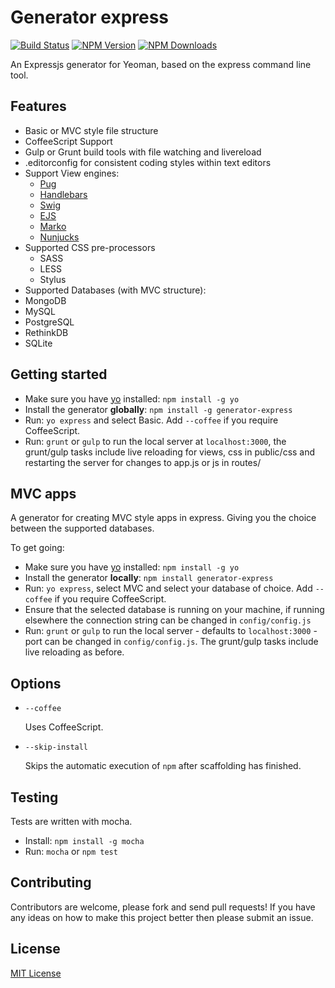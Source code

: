 # Generator express
[![Build Status](https://img.shields.io/travis/petecoop/generator-express.svg)](https://travis-ci.org/petecoop/generator-express)
[![NPM Version](https://img.shields.io/npm/v/generator-express.svg)](https://www.npmjs.org/package/generator-express)
[![NPM Downloads](https://img.shields.io/npm/dm/generator-express.svg)](https://www.npmjs.org/package/generator-express)


An Expressjs generator for Yeoman, based on the express command line tool.

## Features

- Basic or MVC style file structure
- CoffeeScript Support
- Gulp or Grunt build tools with file watching and livereload
- .editorconfig for consistent coding styles within text editors
- Support View engines:
  - [Pug](https://pugjs.org/)
  - [Handlebars](http://handlebarsjs.com/)
  - [Swig](http://paularmstrong.github.io/swig/)
  - [EJS](http://ejs.co/)
  - [Marko](http://markojs.com/)
  - [Nunjucks](http://mozilla.github.io/nunjucks/)
- Supported CSS pre-processors
  - SASS
  - LESS
  - Stylus
- Supported Databases (with MVC structure):
 - MongoDB
 - MySQL
 - PostgreSQL
 - RethinkDB
 - SQLite

## Getting started

- Make sure you have [yo](https://github.com/yeoman/yo) installed:
    `npm install -g yo`
- Install the generator **globally**: `npm install -g generator-express`
- Run: `yo express` and select Basic. Add `--coffee` if you require CoffeeScript.
- Run: `grunt` or `gulp` to run the local server at `localhost:3000`, the grunt/gulp tasks include live reloading for views, css in public/css and restarting the server for changes to app.js or js in routes/

## MVC apps

A generator for creating MVC style apps in express. Giving you the choice between the supported databases.

To get going:

- Make sure you have [yo](https://github.com/yeoman/yo) installed:
    `npm install -g yo`
- Install the generator **locally**: `npm install generator-express`
- Run: `yo express`, select MVC and select your database of choice. Add `--coffee` if you require CoffeeScript.
- Ensure that the selected database is running on your machine, if running elsewhere the connection string can be changed in `config/config.js`
- Run: `grunt` or `gulp` to run the local server - defaults to `localhost:3000` - port can be changed in `config/config.js`. The grunt/gulp tasks include live reloading as before.

## Options

- `--coffee`

  Uses CoffeeScript.

- `--skip-install`

  Skips the automatic execution of `npm` after
  scaffolding has finished.

## Testing
Tests are written with mocha.
- Install: `npm install -g mocha`
- Run: `mocha` or `npm test`

## Contributing
Contributors are welcome, please fork and send pull requests! If you have any ideas on how to make this project better then please submit an issue.

## License
[MIT License](http://en.wikipedia.org/wiki/MIT_License)
